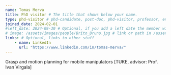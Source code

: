 ```yaml
---
name: Tomas Merva
title: PhD visitor # The title that shows below your name.
type: phd-visitor # phd-candidate, post-doc, phd-visitor, professor, engineer
joined_date: 2024-02-01
#left_date: 2024-09-30 # Optional, if you add a left date the member will be moved to the past members section
# image: /assets/images/people/Brito_Bruno.jpg # link or path in /assets/...
links: # Optional, links to other stuff
    - name: LinkedIn
      url: "https://www.linkedin.com/in/tomas-merva/"
---
```

 
<!-- Here add your interests or small paragraph. Keep it brief. Also for past members, put here e.g Now at..., [supervised by...] -->
Grasp and motion planning for mobile manipulators  [TUKE, advisor: Prof. Ivan Virgala]
